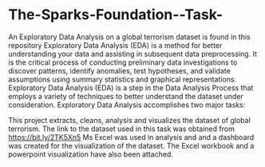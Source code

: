 # The-Sparks-Foundation--Task-
An Exploratory Data Analysis on a global terrorism dataset is found in this repository
Exploratory Data Analysis (EDA) is a method for better understanding your data and assisting in subsequent data preprocessing. It is the critical process of conducting preliminary data investigations to discover patterns, identify anomalies, test hypotheses, and validate assumptions using summary statistics and graphical representations. Exploratory Data Analysis (EDA) is a step in the Data Analysis Process that employs a variety of techniques to better understand the dataset under consideration. Exploratory Data Analysis accomplishes two major tasks:

This project extracts, cleans, analysis and visualizes the dataset of global terrorism.
The link to the dataset used in this task was obtained from https://bit.ly/2TK5Xn5
Ms Excel was used in analysis and and a dashboard was created for the visualization of the dataset. 
The Excel workbook and a powerpoint visualization have also been attached.
